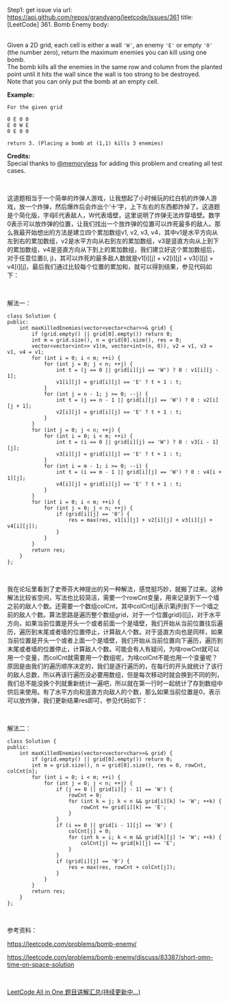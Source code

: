 Step1: get issue via url: https://api.github.com/repos/grandyang/leetcode/issues/361 
 title:[LeetCode] 361. Bomb Enemy 
 body:  
  

Given a 2D grid, each cell is either a wall `'W'`, an enemy `'E'` or empty `'0'` (the number zero), return the maximum enemies you can kill using one bomb.  
The bomb kills all the enemies in the same row and column from the planted point until it hits the wall since the wall is too strong to be destroyed.  
Note that you can only put the bomb at an empty cell. 

**Example:**  

    
    
    For the given grid
    
    0 E 0 0
    E 0 W E
    0 E 0 0
    
    return 3. (Placing a bomb at (1,1) kills 3 enemies)
    

**Credits:**  
Special thanks to [@memoryless](https://discuss.leetcode.com/user/memoryless) for adding this problem and creating all test cases.

 

这道题相当于一个简单的炸弹人游戏，让我想起了小时候玩的红白机的炸弹人游戏，放一个炸弹，然后爆炸后会炸出个‘十’字，上下左右的东西都炸掉了。这道题是个简化版，字母E代表敌人，W代表墙壁，这里说明了炸弹无法炸穿墙壁。数字0表示可以放炸弹的位置，让我们找出一个放炸弹的位置可以炸死最多的敌人。那么我最开始想出的方法是建立四个累加数组v1, v2, v3, v4，其中v1是水平方向从左到右的累加数组，v2是水平方向从右到左的累加数组，v3是竖直方向从上到下的累加数组，v4是竖直方向从下到上的累加数组，我们建立好这个累加数组后，对于任意位置(i, j)，其可以炸死的最多敌人数就是v1[i][j] + v2[i][j] + v3[i][j] + v4[i][j]，最后我们通过比较每个位置的累加和，就可以得到结果，参见代码如下：

 

解法一：
    
    
    class Solution {
    public:
        int maxKilledEnemies(vector<vector<char>>& grid) {
            if (grid.empty() || grid[0].empty()) return 0;
            int m = grid.size(), n = grid[0].size(), res = 0;
            vector<vector<int>> v1(m, vector<int>(n, 0)), v2 = v1, v3 = v1, v4 = v1;
            for (int i = 0; i < m; ++i) {
                for (int j = 0; j < n; ++j) {
                    int t = (j == 0 || grid[i][j] == 'W') ? 0 : v1[i][j - 1];
                    v1[i][j] = grid[i][j] == 'E' ? t + 1 : t;
                }
                for (int j = n - 1; j >= 0; --j) {
                    int t = (j == n - 1 || grid[i][j] == 'W') ? 0 : v2[i][j + 1];
                    v2[i][j] = grid[i][j] == 'E' ? t + 1 : t;
                }
            }
            for (int j = 0; j < n; ++j) {
                for (int i = 0; i < m; ++i) {
                    int t = (i == 0 || grid[i][j] == 'W') ? 0 : v3[i - 1][j];
                    v3[i][j] = grid[i][j] == 'E' ? t + 1 : t;
                }
                for (int i = m - 1; i >= 0; --i) {
                    int t = (i == m - 1 || grid[i][j] == 'W') ? 0 : v4[i + 1][j];
                    v4[i][j] = grid[i][j] == 'E' ? t + 1 : t;
                }
            }
            for (int i = 0; i < m; ++i) {
                for (int j = 0; j < n; ++j) {
                    if (grid[i][j] == '0') {
                        res = max(res, v1[i][j] + v2[i][j] + v3[i][j] + v4[i][j]);
                    }
                }
            }
            return res;
        }
    };

 

我在论坛里看到了史蒂芬大神提出的另一种解法，感觉挺巧妙，就搬了过来。这种解法比较省空间，写法也比较简洁，需要一个rowCnt变量，用来记录到下一个墙之前的敌人个数。还需要一个数组colCnt，其中colCnt[j]表示第j列到下一个墙之前的敌人个数。算法思路是遍历整个数组grid，对于一个位置grid[i][j]，对于水平方向，如果当前位置是开头一个或者前面一个是墙壁，我们开始从当前位置往后遍历，遍历到末尾或者墙的位置停止，计算敌人个数。对于竖直方向也是同样，如果当前位置是开头一个或者上面一个是墙壁，我们开始从当前位置向下遍历，遍历到末尾或者墙的位置停止，计算敌人个数。可能会有人有疑问，为啥rowCnt就可以用一个变量，而colCnt就需要用一个数组呢，为啥colCnt不能也用一个变量呢？原因是由我们的遍历顺序决定的，我们是逐行遍历的，在每行的开头就统计了该行的敌人总数，所以再该行遍历没必要用数组，但是每次移动时就会换到不同的列，我们总不能没换个列就重新统计一遍吧，所以就在第一行时一起统计了存到数组中供后来使用。有了水平方向和竖直方向敌人的个数，那么如果当前位置是0，表示可以放炸弹，我们更新结果res即可，参见代码如下：

 

解法二：
    
    
    class Solution {
    public:
        int maxKilledEnemies(vector<vector<char>>& grid) {
            if (grid.empty() || grid[0].empty()) return 0;
            int m = grid.size(), n = grid[0].size(), res = 0, rowCnt, colCnt[n];
            for (int i = 0; i < m; ++i) {
                for (int j = 0; j < n; ++j) {
                    if (j == 0 || grid[i][j - 1] == 'W') {
                        rowCnt = 0;
                        for (int k = j; k < n && grid[i][k] != 'W'; ++k) {
                            rowCnt += grid[i][k] == 'E';
                        }
                    }
                    if (i == 0 || grid[i - 1][j] == 'W') {
                        colCnt[j] = 0;
                        for (int k = i; k < m && grid[k][j] != 'W'; ++k) {
                            colCnt[j] += grid[k][j] == 'E';
                        }
                    }
                    if (grid[i][j] == '0') {
                        res = max(res, rowCnt + colCnt[j]);
                    }
                }
            }
            return res;
        }
    };

 

参考资料：

<https://leetcode.com/problems/bomb-enemy/>

<https://leetcode.com/problems/bomb-enemy/discuss/83387/short-omn-time-on-space-solution>

 

[LeetCode All in One 题目讲解汇总(持续更新中...)](http://www.cnblogs.com/grandyang/p/4606334.html)
